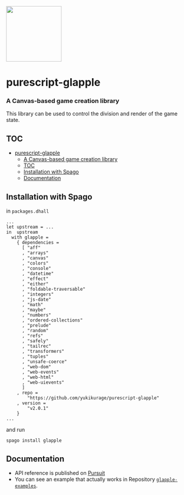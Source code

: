 <div>
<img src="https://user-images.githubusercontent.com/55534323/143211862-76a070be-e8d5-44b5-817f-7fbc5f9a76a2.png" style="height:150px;width:150px;">
</div>

<!-- omit in toc -->

# purescript-glapple

### A Canvas-based game creation library

This library can be used to control the division and render of the game state.

<!-- omit in toc -->

## TOC

- [purescript-glapple](#purescript-glapple)
    - [A Canvas-based game creation library](#a-canvas-based-game-creation-library)
  - [TOC](#toc)
  - [Installation with Spago](#installation-with-spago)
  - [Documentation](#documentation)

## Installation with Spago

in `packages.dhall`

```dhall
...
let upstream = ...
in  upstream
  with glapple =
    { dependencies =
      [ "aff"
      , "arrays"
      , "canvas"
      , "colors"
      , "console"
      , "datetime"
      , "effect"
      , "either"
      , "foldable-traversable"
      , "integers"
      , "js-date"
      , "math"
      , "maybe"
      , "numbers"
      , "ordered-collections"
      , "prelude"
      , "random"
      , "refs"
      , "safely"
      , "tailrec"
      , "transformers"
      , "tuples"
      , "unsafe-coerce"
      , "web-dom"
      , "web-events"
      , "web-html"
      , "web-uievents"
      ]
    , repo =
        "https://github.com/yukikurage/purescript-glapple"
    , version =
        "v2.0.1"
    }
...
```

and run

`spago install glapple`

## Documentation

- API reference is published on [Pursuit](https://pursuit.purescript.org/packages/purescript-glapple)
- You can see an example that actually works in Repository [`glapple-examples`](https://github.com/yukikurage/glapple-examples).
